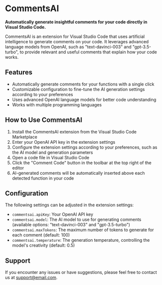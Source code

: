 # CommentsAI

**Automatically generate insightful comments for your code directly in Visual Studio Code.**

CommentsAI is an extension for Visual Studio Code that uses artificial intelligence to generate comments on your code. It leverages advanced language models from OpenAI, such as "text-davinci-003" and "gpt-3.5-turbo", to provide relevant and useful comments that explain how your code works.

## Features

- Automatically generate comments for your functions with a single click
- Customizable configuration to fine-tune the AI generation settings according to your preferences
- Uses advanced OpenAI language models for better code understanding
- Works with multiple programming languages

## How to Use CommentsAI

1. Install the CommentsAI extension from the Visual Studio Code Marketplace
2. Enter your OpenAI API key in the extension settings
3. Configure the extension settings according to your preferences, such as the AI model and generation parameters
4. Open a code file in Visual Studio Code
5. Click the "Comment Code" button in the toolbar at the top right of the editor
6. AI-generated comments will be automatically inserted above each detected function in your code

## Configuration

The following settings can be adjusted in the extension settings:

- `commentsai.apiKey`: Your OpenAI API key
- `commentsai.model`: The AI model to use for generating comments (available options: "text-davinci-003" and "gpt-3.5-turbo")
- `commentsai.maxTokens`: The maximum number of tokens to generate for each comment (default: 100)
- `commentsai.temperature`: The generation temperature, controlling the model's creativity (default: 0.5)

## Support

If you encounter any issues or have suggestions, please feel free to contact us at [support@email.com](mailto:support@email.com).